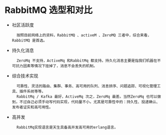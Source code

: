 # RabbitMQ 选型和对比
- 社区活跃度
    
        按照目前网络上的资料，RabbitMQ 、activeM 、ZeroMQ 三者中，综合来看，RabbitMQ 是首选。
- 持久化消息

        ZeroMq 不支持，ActiveMq 和RabbitMq 都支持。持久化消息主要是指我们机器在不可抗力因素等情况下挂掉了，消息不会丢失的机制。
- 综合技术实现

        可靠性、灵活的路由、集群、事务、高可用的队列、消息排序、问题追踪、可视化管理工具、插件系统等等。
        RabbitMq / Kafka 最好，ActiveMq 次之，ZeroMq 最差。当然ZeroMq 也可以做到，不过自己必须手动写代码实现，代码量不小。尤其是可靠性中的：持久性、投递确认、发布者证实和高可用性。
- 高并发
    
        RabbitMq实现语言是天生具备高并发高可用的erlang语言。